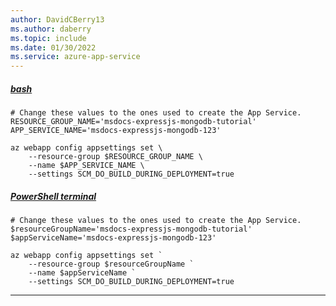 ```yaml
---
author: DavidCBerry13
ms.author: daberry
ms.topic: include
ms.date: 01/30/2022
ms.service: azure-app-service
---
```

##### [bash](#tab/terminal-bash)

```azurecli
# Change these values to the ones used to create the App Service.
RESOURCE_GROUP_NAME='msdocs-expressjs-mongodb-tutorial'
APP_SERVICE_NAME='msdocs-expressjs-mongodb-123'

az webapp config appsettings set \
    --resource-group $RESOURCE_GROUP_NAME \
    --name $APP_SERVICE_NAME \
    --settings SCM_DO_BUILD_DURING_DEPLOYMENT=true
```

##### [PowerShell terminal](#tab/terminal-powershell)

```azurecli
# Change these values to the ones used to create the App Service.
$resourceGroupName='msdocs-expressjs-mongodb-tutorial'
$appServiceName='msdocs-expressjs-mongodb-123'

az webapp config appsettings set `
    --resource-group $resourceGroupName `
    --name $appServiceName `
    --settings SCM_DO_BUILD_DURING_DEPLOYMENT=true
```

---
